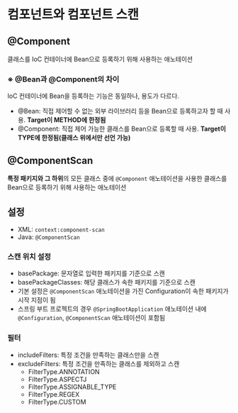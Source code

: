 컴포넌트와 컴포넌트 스캔
========

## @Component

클래스를 IoC 컨테이너에 Bean으로 등록하기 위해 사용하는 애노테이션

### ※ @Bean과 @Component의 차이

IoC 컨테이너에 Bean을 등록하는 기능은 동일하나, 용도가 다르다.

- @Bean: 직접 제어할 수 없는 외부 라이브러리 등을 Bean으로 등록하고자 할 때 사용. **Target이 METHOD에 한정됨**
- @Component: 직접 제어 가능한 클래스를 Bean으로 등록할 때 사용. **Target이 TYPE에 한정됨(클래스 위에서만 선언 가능)**


## @ComponentScan

**특정 패키지와 그 하위**의 모든 클래스 중에 `@Component` 애노테이션을 사용한 클래스를 Bean으로 등록하기 위해 사용하는 애노테이션

## 설정

- XML: `context:component-scan`
- Java: `@ComponentScan`


### 스캔 위치 설정

- basePackage: 문자열로 입력한 패키지를 기준으로 스캔
- basePackageClasses: 해당 클래스가 속한 패키지를 기준으로 스캔
- 기본 설정은 `@ComponentScan` 애노테이션을 가진 Configuration이 속한 패키지가 시작 지점이 됨
- 스프링 부트 프로젝트의 경우 `@SpringBootApplication` 애노테이션 내에 `@Configuration`, `@ComponentScan` 애노테이션이 포함됨


### 필터

- includeFilters: 특정 조건을 만족하는 클래스만을 스캔
- excludeFilters: 특정 조건을 만족하는 클래스를 제외하고 스캔
  - FilterType.ANNOTATION
  - FilterType.ASPECTJ
  - FilterType.ASSIGNABLE_TYPE
  - FilterType.REGEX
  - FilterType.CUSTOM